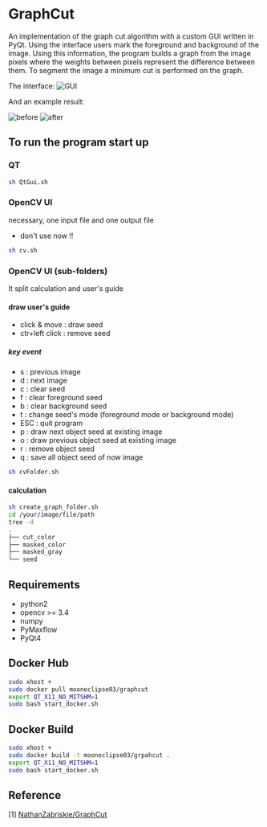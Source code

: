 # GraphCut

An implementation of the graph cut algorithm with a custom GUI written in PyQt. 
Using the interface users mark the foreground and background of the image. Using this information,
the program builds a graph from the image pixels where the weights between pixels
represent the difference between them. To segment the image a minimum cut is performed on the graph.

The interface:
![GUI](https://github.com/mooneclipse03/GraphCut/blob/master/images/graphCut.png "Custom PyQT interface")

And an example result:

![before](https://github.com/mooneclipse03/GraphCut/blob/master/resource/dood.jpg "Before")
![after](https://github.com/mooneclipse03/GraphCut/blob/master/images/segmented.png "After")

## To run the program start up
### QT
```bash
sh QtGui.sh
```

### OpenCV UI
necessary, one input file and one output file
* don't use now !!
```bash
sh cv.sh
```

### OpenCV UI (sub-folders)
It split calculation and user's guide
#### draw user's guide
 * click & move : draw seed
 * ctr+left click : remove seed
##### key event
 * s : previous image
 * d : next image
 * c : clear seed
 * f : clear foreground seed
 * b : clear background seed
 * t : change seed's mode (foreground mode or background mode)
 * ESC : quit program
 * p : draw next object seed at existing image
 * o : draw previous object seed at existing image
 * r : remove object seed 
 * q : save all object seed of now image

```bash
sh cvFolder.sh
```
#### calculation
```bash
sh create_graph_folder.sh
cd /your/image/file/path
tree -d
.
├── cut_color
├── masked_color
├── masked_gray
└── seed
```

## Requirements
* python2
* opencv >= 3.4
* numpy
* PyMaxflow
* PyQt4

## Docker Hub
```bash
sudo xhost +
sudo docker pull mooneclipse03/graphcut
export QT_X11_NO_MITSHM=1
sudo bash start_docker.sh
```

## Docker Build
```bash
sudo xhost +
sudo docker build -t mooneclipse03/grpahcut .
export QT_X11_NO_MITSHM=1
sudo bash start_docker.sh
```


## Reference


[1] [NathanZabriskie/GraphCut](https://github.com/NathanZabriskie/GraphCut) <br/>
